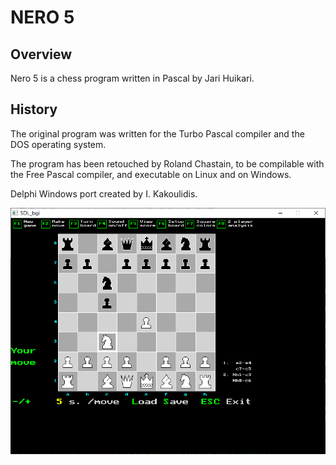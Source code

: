 # NERO 5

## Overview

Nero 5 is a chess program written in Pascal by Jari Huikari.

## History

The original program was written for the Turbo Pascal compiler and the DOS operating system.

The program has been retouched by Roland Chastain, to be compilable with the Free Pascal compiler, and executable on Linux and on Windows.

Delphi Windows port created by I. Kakoulidis.

<img src="https://github.com/JulStrat/nero5/blob/main/delphi/NERO5.PNG">

